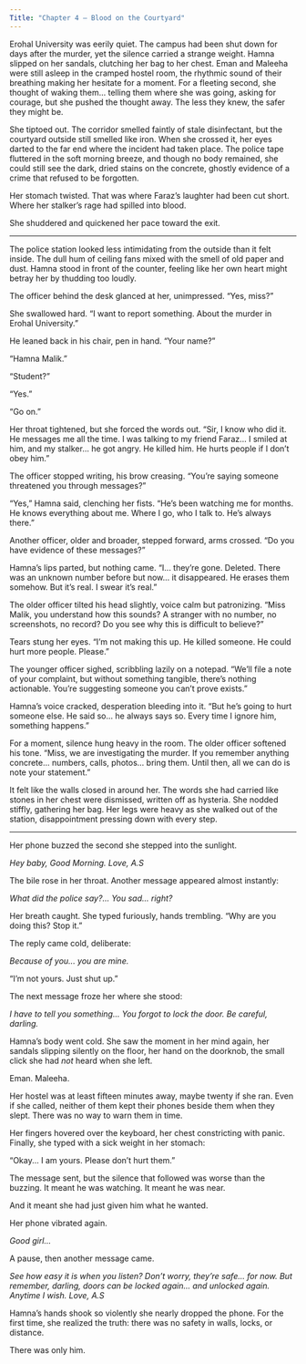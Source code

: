 ```yaml
---
Title: "Chapter 4 — Blood on the Courtyard"
---
```


Erohal University was eerily quiet. The campus had been shut down for days after the murder, yet the silence carried a strange weight. Hamna slipped on her sandals, clutching her bag to her chest. Eman and Maleeha were still asleep in the cramped hostel room, the rhythmic sound of their breathing making her hesitate for a moment. For a fleeting second, she thought of waking them... telling them where she was going, asking for courage, but she pushed the thought away. The less they knew, the safer they might be.

She tiptoed out. The corridor smelled faintly of stale disinfectant, but the courtyard outside still smelled like iron. When she crossed it, her eyes darted to the far end where the incident had taken place. The police tape fluttered in the soft morning breeze, and though no body remained, she could still see the dark, dried stains on the concrete, ghostly evidence of a crime that refused to be forgotten.

Her stomach twisted. That was where Faraz’s laughter had been cut short. Where her stalker’s rage had spilled into blood.

She shuddered and quickened her pace toward the exit.

---

The police station looked less intimidating from the outside than it felt inside. The dull hum of ceiling fans mixed with the smell of old paper and dust. Hamna stood in front of the counter, feeling like her own heart might betray her by thudding too loudly.

The officer behind the desk glanced at her, unimpressed. “Yes, miss?”

She swallowed hard. “I want to report something. About the murder in Erohal University.”

He leaned back in his chair, pen in hand. “Your name?”

“Hamna Malik.”

“Student?”

“Yes.”

“Go on.”

Her throat tightened, but she forced the words out. “Sir, I know who did it. He messages me all the time. I was talking to my friend Faraz... I smiled at him, and my stalker... he got angry. He killed him. He hurts people if I don’t obey him.”

The officer stopped writing, his brow creasing. “You’re saying someone threatened you through messages?”

“Yes,” Hamna said, clenching her fists. “He’s been watching me for months. He knows everything about me. Where I go, who I talk to. He’s always there.”

Another officer, older and broader, stepped forward, arms crossed. “Do you have evidence of these messages?”

Hamna’s lips parted, but nothing came. “I... they’re gone. Deleted. There was an unknown number before but now... it disappeared. He erases them somehow. But it’s real. I swear it’s real.”

The older officer tilted his head slightly, voice calm but patronizing. “Miss Malik, you understand how this sounds? A stranger with no number, no screenshots, no record? Do you see why this is difficult to believe?”

Tears stung her eyes. “I’m not making this up. He killed someone. He could hurt more people. Please.”

The younger officer sighed, scribbling lazily on a notepad. “We’ll file a note of your complaint, but without something tangible, there’s nothing actionable. You’re suggesting someone you can’t prove exists.”

Hamna’s voice cracked, desperation bleeding into it. “But he’s going to hurt someone else. He said so... he always says so. Every time I ignore him, something happens.”

For a moment, silence hung heavy in the room. The older officer softened his tone. “Miss, we are investigating the murder. If you remember anything concrete... numbers, calls, photos... bring them. Until then, all we can do is note your statement.”

It felt like the walls closed in around her. The words she had carried like stones in her chest were dismissed, written off as hysteria. She nodded stiffly, gathering her bag. Her legs were heavy as she walked out of the station, disappointment pressing down with every step.

---

Her phone buzzed the second she stepped into the sunlight.

*Hey baby, Good Morning. Love, A.S*

The bile rose in her throat. Another message appeared almost instantly:

*What did the police say?... You sad... right?*

Her breath caught. She typed furiously, hands trembling. “Why are you doing this? Stop it.”

The reply came cold, deliberate:

*Because of you... you are mine.*

“I’m not yours. Just shut up.”

The next message froze her where she stood:

*I have to tell you something... You forgot to lock the door. Be careful, darling.*

Hamna’s body went cold. She saw the moment in her mind again, her sandals slipping silently on the floor, her hand on the doorknob, the small click she had *not* heard when she left.

Eman. Maleeha.

Her hostel was at least fifteen minutes away, maybe twenty if she ran. Even if she called, neither of them kept their phones beside them when they slept. There was no way to warn them in time.

Her fingers hovered over the keyboard, her chest constricting with panic. Finally, she typed with a sick weight in her stomach:

“Okay... I am yours. Please don’t hurt them.”

The message sent, but the silence that followed was worse than the buzzing. It meant he was watching. It meant he was near.

And it meant she had just given him what he wanted.

Her phone vibrated again.

*Good girl...*

A pause, then another message came.

*See how easy it is when you listen? Don’t worry, they’re safe... for now. But remember, darling,  doors can be locked again... and unlocked again. Anytime I wish. Love, A.S*

Hamna’s hands shook so violently she nearly dropped the phone. For the first time, she realized the truth: there was no safety in walls, locks, or distance.

There was only him.